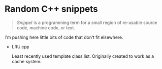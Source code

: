 Random C++ snippets
===================

> *Snippet* is a programming term for a small region of re-usable source code, machine code, or text.

I'm pushing here little bits of code that don't fit elsewhere.

* LRU.cpp

  Least recently used template class list. Originally created to work as a cache system.
